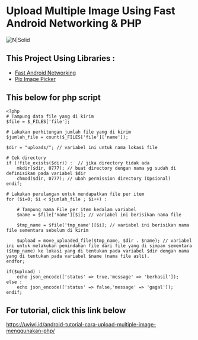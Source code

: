 # Upload Multiple Image Using Fast Android Networking & PHP

![N|Solid](https://uviwi.id/wp-content/uploads/2021/01/logo-name-e1610693837737.png)
## This Project Using Libraries :
* [Fast Android Networking](https://github.com/amitshekhariitbhu/Fast-Android-Networking)
* [Pix Image Picker](https://github.com/akshay2211/PixImagePicker)

## This below for php script
```
<?php
# Tampung data file yang di kirim
$file = $_FILES['file'];

# Lakukan perhitungan jumlah file yang di kirim
$jumlah_file = count($_FILES['file']['name']);

$dir = "uploads/"; // variabel ini untuk nama lokasi file

# Cek directory
if (!file_exists($dir)) :  // jika directory tidak ada
    mkdir($dir, 0777); // buat directory dengan nama yg sudah di definisikan pada variabel $dir
    chmod($dir, 0777); // ubah permission directory (Opsional)
endif;

# Lakukan perulangan untuk mendapatkan file per item
for ($i=0; $i < $jumlah_file ; $i++) :

    # Tampung nama File per item kedalam variabel
    $name = $file['name'][$i]; // variabel ini berisikan nama file

    $tmp_name = $file['tmp_name'][$i]; // variabel ini berisikan nama file sementara sebelum di kirim

    $upload = move_uploaded_file($tmp_name, $dir . $name); // variabel ini untuk melakukan pemindahan file dari file yang di simpan sementara ($tmp_name) ke lokasi yang di tentukan pada variabel $dir dengan nama yang di tentukan pada variabel $name (nama file asli).
endfor;

if($upload) :
    echo json_encode(['status' => true,'message' => 'berhasil']);
else :
    echo json_encode(['status' => false,'message' => 'gagal']);
endif;

```

## For tutorial, click this link below
https://uviwi.id/android-tutorial-cara-upload-multiple-image-menggunakan-php/
